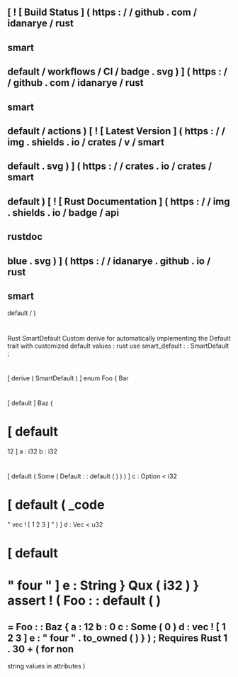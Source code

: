 [
!
[
Build
Status
]
(
https
:
/
/
github
.
com
/
idanarye
/
rust
-
smart
-
default
/
workflows
/
CI
/
badge
.
svg
)
]
(
https
:
/
/
github
.
com
/
idanarye
/
rust
-
smart
-
default
/
actions
)
[
!
[
Latest
Version
]
(
https
:
/
/
img
.
shields
.
io
/
crates
/
v
/
smart
-
default
.
svg
)
]
(
https
:
/
/
crates
.
io
/
crates
/
smart
-
default
)
[
!
[
Rust
Documentation
]
(
https
:
/
/
img
.
shields
.
io
/
badge
/
api
-
rustdoc
-
blue
.
svg
)
]
(
https
:
/
/
idanarye
.
github
.
io
/
rust
-
smart
-
default
/
)
#
Rust
SmartDefault
Custom
derive
for
automatically
implementing
the
Default
trait
with
customized
default
values
:
rust
use
smart_default
:
:
SmartDefault
;
#
[
derive
(
SmartDefault
)
]
enum
Foo
{
Bar
#
[
default
]
Baz
{
#
[
default
=
12
]
a
:
i32
b
:
i32
#
[
default
(
Some
(
Default
:
:
default
(
)
)
)
]
c
:
Option
<
i32
>
#
[
default
(
_code
=
"
vec
!
[
1
2
3
]
"
)
]
d
:
Vec
<
u32
>
#
[
default
=
"
four
"
]
e
:
String
}
Qux
(
i32
)
}
assert
!
(
Foo
:
:
default
(
)
=
=
Foo
:
:
Baz
{
a
:
12
b
:
0
c
:
Some
(
0
)
d
:
vec
!
[
1
2
3
]
e
:
"
four
"
.
to_owned
(
)
}
)
;
Requires
Rust
1
.
30
+
(
for
non
-
string
values
in
attributes
)
